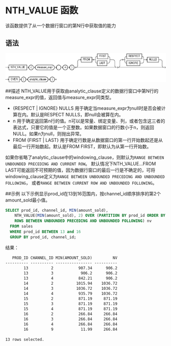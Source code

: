 # NTH_VALUE 函数
该函数提供了从一个数据行窗口的第N行中获取值的能力

## 语法
![NTH_VALUE函数语法](../../../public/imgs/nth_value.gif)

##描述
NTH_VALUE用于获取由analytic_clause定义的数据行窗口中第N行的measure_expr的值，返回值与measure_expr同类型。

* {RESPECT | IGNORE} NULLS 用于确定当measure_expr为null时是否会被计算在内。默认是RESPECT NULLS，即null会被算在内。
* n 用于确定返回第n行的值。n可以是常量、绑定变量、列，或者包含这三者的表达式，只要它的值是一个正整数。如果数据窗口的行数小于n，则返回NULL。如果n为null，则抛出异常。
* FROM {FIRST | LAST} 用于确定行数是从数据窗口的第一行开始数起还是从最后一行开始数起。默认是FROM FIRST，即默认为从第一行开始数。

如果你省略了analytic_clause中的windowing_clause，则默认为`RANGE BETWEEN UNBOUNDED PRECEDING AND CURRENT ROW`。 默认情况下NTH_VALUE...FROM LAST可能返回不可预期的值，因为数据行窗口的最后一行是不确定的，可将windowing_clause定义为`RANGE BETWEEN UNBOUNDED PRECEDING AND UNBOUNDED FOLLOWING`， 或者`RANGE BETWEEN CURRENT ROW AND UNBOUNDED FOLLOWING`。

##示例
以下示例显示prod_id在13到16范围内，按channel_id顺序排序的第2个amount_sold最小值。
```sql
SELECT prod_id, channel_id, MIN(amount_sold),
    NTH_VALUE(MIN(amount_sold), 2) OVER (PARTITION BY prod_id ORDER BY channel_id
    ROWS BETWEEN UNBOUNDED PRECEDING AND UNBOUNDED FOLLOWING) nv
  FROM sales
  WHERE prod_id BETWEEN 13 and 16
  GROUP BY prod_id, channel_id;
```
结果：
```
   PROD_ID CHANNEL_ID MIN(AMOUNT_SOLD)         NV
---------- ---------- ---------------- ----------
        13          2           907.34      906.2
        13          3            906.2      906.2
        13          4           842.21      906.2
        14          2          1015.94    1036.72
        14          3          1036.72    1036.72
        14          4           935.79    1036.72
        15          2           871.19     871.19
        15          3           871.19     871.19
        15          4           871.19     871.19
        16          2           266.84     266.84
        16          3           266.84     266.84
        16          4           266.84     266.84
        16          9            11.99     266.84

13 rows selected.
```